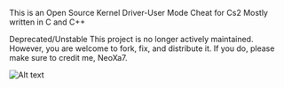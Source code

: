 This is an Open Source Kernel Driver-User Mode Cheat for Cs2 
Mostly written in C and C++

Deprecated/Unstable
This project is no longer actively maintained. However, you are welcome to fork, fix, and distribute it. If you do, please make sure to credit me, NeoXa7.

![Alt text](https://t4.ftcdn.net/jpg/03/45/47/19/240_F_345471981_osYXquHvFuatL1TsRCoxOizhC1D1IXVx.jpg)
